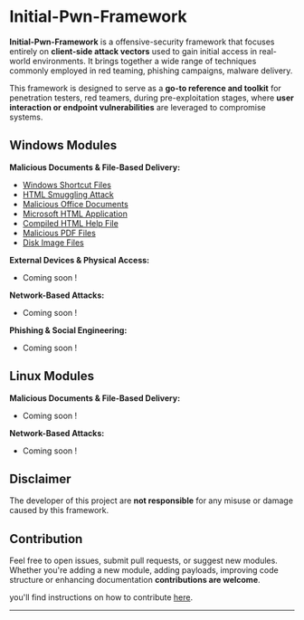 # Initial-Pwn-Framework

**Initial-Pwn-Framework** is a offensive-security framework that focuses entirely on **client-side attack vectors** used to gain initial access in real-world environments. It brings together a wide range of techniques commonly employed in red teaming, phishing campaigns, malware delivery.

This framework is designed to serve as a **go-to reference and toolkit** for penetration testers, red teamers, during pre-exploitation stages, where **user interaction or endpoint vulnerabilities** are leveraged to compromise systems.




## Windows Modules

**Malicious Documents & File-Based Delivery:**
- [Windows Shortcut Files](modules/windows/shortcut-files/README.md)
- [HTML Smuggling Attack](modules/windows/html-smuggling/README.md)
- [Malicious Office Documents](modules/windows/malicious-office-documents/README.md)
- [Microsoft HTML Application](modules/windows/microsoft-html-application/README.md)
- [Compiled HTML Help File](modules/windows/compiled-html-help-file/README.md)
- [Malicious PDF Files](modules/windows/malicious-pdf-files/README.md)
- [Disk Image Files](modules/windows/disk-image-files/README.md)

**External Devices & Physical Access:**
- Coming soon !

**Network-Based Attacks:**
- Coming soon !

**Phishing & Social Engineering:**
- Coming soon !




## Linux Modules

**Malicious Documents & File-Based Delivery:**
- Coming soon !

**Network-Based Attacks:**
- Coming soon !





## Disclaimer

The developer of this project are **not responsible** for any misuse or damage caused by this framework.




## Contribution

Feel free to open issues, submit pull requests, or suggest new modules. Whether you're adding a new module, adding payloads, improving code structure or enhancing documentation **contributions are welcome**.

you'll find instructions on how to contribute [here](CONTRIBUTION.md).

---


